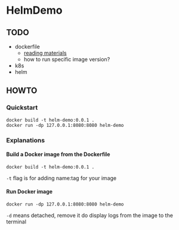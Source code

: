 # HelmDemo

## TODO

- dockerfile
  - [reading materials](https://docs.docker.com/get-started/02_our_app/)
  - how to run specific image version?
- k8s
- helm

## HOWTO

### Quickstart

```
docker build -t helm-demo:0.0.1 .
docker run -dp 127.0.0.1:8080:8080 helm-demo
```

### Explanations

#### Build a Docker image from the Dockerfile

`docker build -t helm-demo:0.0.1 .`

`-t` flag is for adding name:tag for your image

#### Run Docker image

`docker run -dp 127.0.0.1:8080:8080 helm-demo`

`-d` means detached, remove it do display logs from the image to the terminal
